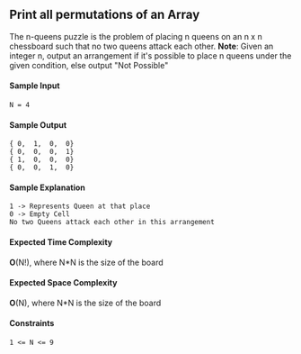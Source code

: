 ## **Print all permutations of an Array**
The n-queens puzzle is the problem of placing n queens on an n x n chessboard such that no two queens attack each other.
__Note__: Given an integer n, output an arrangement if it's possible to place n queens under the given condition, else output "Not Possible"

#### **Sample Input**
    N = 4

#### **Sample Output**
    { 0,  1,  0,  0}
    { 0,  0,  0,  1}
    { 1,  0,  0,  0}
    { 0,  0,  1,  0}

#### **Sample Explanation**
    1 -> Represents Queen at that place
    0 -> Empty Cell
    No two Queens attack each other in this arrangement

#### **Expected Time Complexity**
__O__(N!), where N*N is the size of the board
#### **Expected Space Complexity**
__O__(N), where N*N is the size of the board

#### **Constraints**
	1 <= N <= 9